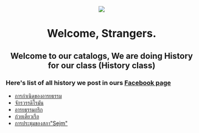 <p align="center">
  <img src="https://scontent.fbkk5-4.fna.fbcdn.net/v/t39.30808-6/284460581_112750638111317_9058269203675820583_n.jpg?stp=dst-jpg_s960x960&_nc_cat=110&ccb=1-7&_nc_sid=e3f864&_nc_eui2=AeFFHVptqM5_Sbc4dRC09vKPizFV01LdM32LMVXTUt0zfdQnPo6Yf59UKWdEQGO5h0dBjiAbjobioNJgorOf2oL0&_nc_ohc=zZU-OjE4jxYAX8c2l6q&_nc_ht=scontent.fbkk5-4.fna&oh=00_AT8_ewapH6OjZfxjLRodCSa9FMnp4ti_L-GyjYeowlqfjA&oe=6294B3DC" />
</p>

<h1 align="center">Welcome, Strangers.</h1>

<h2 align="center">Welcome to our catalogs, We are doing History for our class (History class)</h2>

### Here's list of all history we post in ours [Facebook page](https://www.facebook.com/TunIP06413)

- [การกำเนิดของอารยธรรม](https://github.com/RinmeSTD/TunIP06413/tree/rindef/birthofcivilization)
- [จักรวรรดิโรมัน](https://github.com/RinmeSTD/TunIP06413/tree/rindef/romanempire)
- [อารยธรรมกรีก](https://github.com/RinmeSTD/TunIP06413/tree/rindef/greek)
- [ก๋วยเตี๋ยวเรือ](https://github.com/RinmeSTD/TunIP06413/tree/rindef/boatnoodle)
- [การประชุมของสภา"Sejm"](https://github.com/RinmeSTD/TunIP06413/tree/rindef/sejm)
